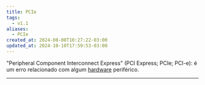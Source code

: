 ```yaml
---
title: PCIe
tags:
  - v1.1
aliases:
  - PCIe
created_at: 2024-08-08T10:27:22-03:00
updated_at: 2024-10-10T17:59:53-03:00
---
```


"Peripheral Component Interconnect Express" (PCI Express; PCIe; PCI-e): é um erro relacionado com algum [hardware](../../07/26/Hardware.md) periférico. 

---

